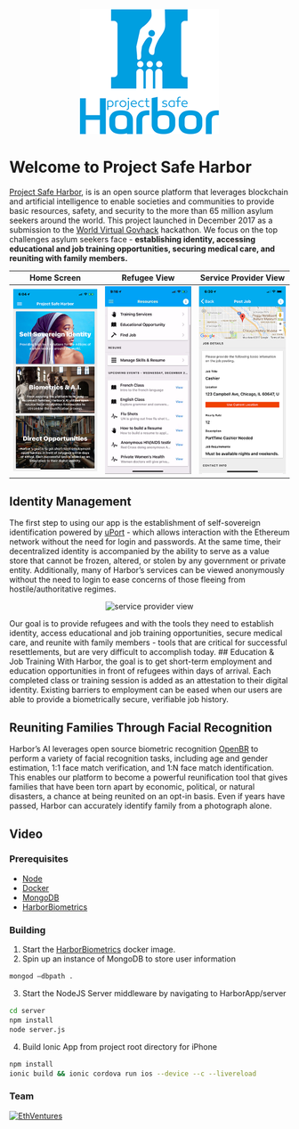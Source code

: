 <p align="center">
<img src="https://github.com/EthVentures/HarborApp/raw/master/src/assets/safeharborlogo.png" alt="service provider view" style="width: 250px;"/>
</p>


# Welcome to Project Safe Harbor
[Project Safe Harbor](https://projectsafeharbor.com), is is an open source platform that leverages blockchain and artificial intelligence to enable societies and communities to provide basic resources, safety, and security to the more than 65 million asylum seekers around the world. This project launched in December 2017 as a submission to the [World Virtual Govhack](http://hackathon.govtechprize.ae/) hackathon. We focus on the top challenges asylum seekers face - **establishing identity, accessing educational and job training opportunities, securing medical care, and reuniting with family members.**

Home Screen | Refugee View | Service Provider View
--- | --- | ---
<img src="https://github.com/EthVentures/HarborApp/raw/master/src/assets/ss1.png" alt="safe harbor home screen" style="width: 250px;"/>| <img src="https://github.com/EthVentures/HarborApp/raw/master/src/assets/ss2.png" alt="refugee view" style="width: 250px;"/>| <img src="https://github.com/EthVentures/HarborApp/raw/master/src/assets/ss3.png" alt="service provider view" style="width: 250px;"/>

## Identity Management
The first step to using our app is the establishment of self-sovereign identification powered by [uPort](https://uport.me/) - which allows interaction with the Ethereum network without the need for login and passwords. At the same time, their decentralized identity is accompanied by the ability to serve as a value store that cannot be frozen, altered, or stolen by any government or private entity. Additionally, many of Harbor’s services can be viewed anonymously without the need to login to ease concerns of those fleeing from hostile/authoritative regimes.
<p align="center">
<img src="https://projectsafeharbor.com/wp-content/uploads/2017/12/logo@3x-1.png" alt="service provider view" style="width: 250px;"/>
</p>
Our goal is to provide refugees and with the tools they need to establish identity, access educational and job training opportunities, secure medical care, and reunite with family members - tools that are critical for successful resettlements, but are very difficult to accomplish today.
## Education & Job Training
With Harbor, the goal is to get short-term employment and education opportunities in front of refugees within days of arrival. Each completed class or training session is added as an attestation to their digital identity. Existing barriers to employment can be eased when our users are able to provide a biometrically secure, verifiable job history.

## Reuniting Families Through Facial Recognition
Harbor’s AI leverages open source biometric recognition [OpenBR](http://openbiometrics.org/) to perform a variety of facial recognition tasks, including age and gender estimation, 1:1 face match verification, and 1:N face match identification. This enables our platform to become a powerful reunification tool that gives families that have been torn apart by economic, political, or natural disasters, a chance at being reunited on an opt-in basis. Even if years have passed, Harbor can accurately identify family from a photograph alone.

## Video


### Prerequisites
* [Node](https://nodejs.org/)
* [Docker](https://www.docker.com/community-edition)
* [MongoDB](https://www.docker.com/community-edition)
* [HarborBiometrics](https://github.com/EthVentures/HarborBiometrics)


### Building

1. Start the [HarborBiometrics](https://github.com/EthVentures/HarborBiometrics) docker image.
2. Spin up an instance of MongoDB to store user information
```bash
mongod —dbpath .
```
3. Start the NodeJS Server middleware by navigating to HarborApp/server
```bash
cd server
npm install
node server.js
```
4. Build Ionic App from project root directory for iPhone
```bash
npm install
ionic build && ionic cordova run ios --device --c --livereload
```



### Team

[![EthVentures](https://github.com/EthVentures/CryptoTracker/raw/master/resources/img/ethventures-logo.png)](https://ethventures.io)
